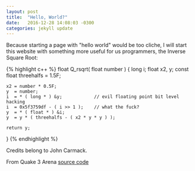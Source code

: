 ```yaml
---
layout: post
title:  "Hello, World?"
date:   2016-12-28 14:08:03 -0300
categories: jekyll update
---
```

Because starting a page with "hello world" would be too cliche, I will start this website with something more useful for us programmers, the Inverse Square Root:

{% highlight c++ %}
float Q_rsqrt( float number )
{
	long i;
	float x2, y;
	const float threehalfs = 1.5F;

	x2 = number * 0.5F;
	y  = number;
	i  = * ( long * ) &y;            // evil floating point bit level hacking
	i  = 0x5f3759df - ( i >> 1 );    // what the fuck?
	y  = * ( float * ) &i;
	y  = y * ( threehalfs - ( x2 * y * y ) );

	return y;
}
{% endhighlight %}

Credits belong to John Carmack.

From Quake 3 Arena [source code](https://github.com/id-Software/Quake-III-Arena)

